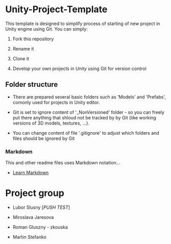 # Unity-Project-Template


This template is designed to simplify process of starting of new project in Unity engine using Git.
You can simply:

1. Fork this repository

2. Rename it

3. Clone it

4. Develop your own projects in Unity using Git for version control



## Folder structure

* There are prepared several basic folders such as 'Models' and 'Prefabs', comonly used for projects in Unity editor. 

* Git is set to ignore content of '_NonVersioned' folder - so you can freely put there anything that shloud not be tracked by by Git (like working versions of 3D models, textures, ...).

* You can change content of file '.gitignore' to adjust which folders and files should be ignored by Git




### Markdown

This and other readme files uses Markdown notation...

* [Learn Markdown](http://daringfireball.net/projects/markdown/basics)


# Project group

* Lubor Slusny [*PUSH TEST*]

* Miroslava Jaresova

* Roman Gluszny - zkouska

* Martin Stefanko
